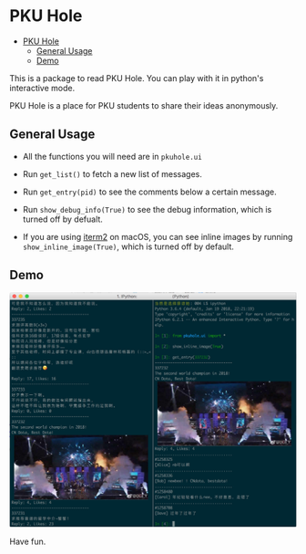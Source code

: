 # PKU Hole

* [PKU Hole](#pku-hole)
    * [General Usage](#general-usage)
    * [Demo](#demo)

This is a package to read PKU Hole.
You can play with it in python's interactive mode.

PKU Hole is a place for PKU students to share their ideas anonymously.

## General Usage

+ All the functions you will need are in `pkuhole.ui`

+ Run `get_list()` to fetch a new list of messages.

+ Run `get_entry(pid)` to see the comments below a certain message.

+ Run `show_debug_info(True)` to see the debug information, which is turned off by defualt.

+ If you are using [iterm2](https://www.iterm2.com/index.html) on macOS, you can see inline images by running `show_inline_image(True)`, which is turned off by default.

## Demo
![](demo_usage.png)

Have fun.
